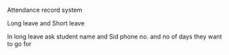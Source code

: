 Attendance record system

Long leave and Short leave

In long leave ask student name and Sid phone no. and no of days they want to go for